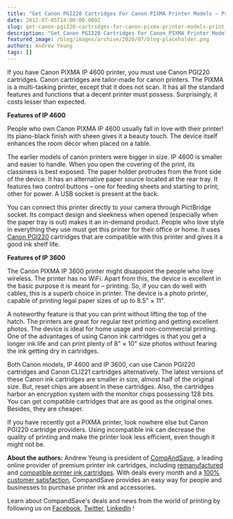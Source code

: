 ```yaml
---
title: "Get Canon PGI220 Cartridges For Canon PIXMA Printer Models – Print With Style!"
date: 2012-07-05T14:00:00.000Z
slug: get-canon-pgi220-cartridges-for-canon-pixma-printer-models-print-with-style
description: "Get Canon PGI220 Cartridges For Canon PIXMA Printer Models – Print With Style!"
featured_image: /blog/images/archive/2020/07/blog-placeholder.png
authors: Andrew Yeung
tags: []
---
```


If you have Canon PIXMA IP 4600 printer, you must use Canon PGI220 cartridges. Canon cartridges are tailor-made for canon printers. The PIXMA is a multi-tasking printer, except that it does not scan. It has all the standard features and functions that a decent printer must possess. Surprisingly, it costs lesser than expected. 

**Features of IP 4600**

People who own Canon PIXMA IP 4600 usually fall in love with their printer! Its piano-black finish with sheen gives it a beauty touch. The device itself enhances the room décor when placed on a table.

The earlier models of canon printers were bigger in size. IP 4600 is smaller and easier to handle. When you open the covering of the print, its classiness is best exposed. The paper holder protrudes from the front side of the device. It has an alternative paper source located at the rear tray. It features two control buttons – one for feeding sheets and starting to print; other for power. A USB socket is present at the back.

You can connect this printer directly to your camera through PictBridge socket. Its compact design and sleekness when opened (especially when the paper tray is out) makes it an in-demand product. People who love style in everything they use must get this printer for their office or home. It uses [Canon PGI220](https://www.compandsave.com/canon/220-221-ink-cartridges/pgi-220-cli-221-12-combo) cartridges that are compatible with this printer and gives it a good ink shelf life.

**Features of IP 3600**

The Canon PIXMA IP 3600 printer might disappoint the people who love wireless. The printer has no WiFi. Apart from this, the device is excellent in the basic purpose it is meant for – printing. So, if you can do well with cables, this is a superb choice in printer. The device is a photo printer, capable of printing legal paper sizes of up to 8.5" × 11".

A noteworthy feature is that you can print without lifting the top of the hatch. The printers are great for regular text printing and getting excellent photos. The device is ideal for home usage and non-commercial printing.  
One of the advantages of using Canon ink cartridges is that you get a longer ink life and can print plenty of 8" × 10" size photos without fearing the ink getting dry in cartridges.

Both Canon models, IP 4600 and IP 3600, can use Canon PGI220 cartridges and Canon CLI221 cartridges alternatively. The latest versions of these Canon ink cartridges are smaller in size, almost half of the original size. But, reset chips are absent in these cartridges. Also, the cartridges harbor an encryption system with the monitor chips possessing 128 bits. You can get compatible cartridges that are as good as the original ones. Besides, they are cheaper.

If you have recently got a PIXMA printer, look nowhere else but Canon PGI220 cartridge providers. Using incompatible ink can decrease the quality of printing and make the printer look less efficient, even though it might not be.

  
**About the authors:** Andrew Yeung is president of [CompAndSave](https://www.compandsave.com/), a leading online provider of premium printer ink cartridges, including [remanufactured](https://www.compandsave.com/help) and [compatible printer ink cartridges](https://www.compandsave.com/help). With deals every month and a [100% customer satisfaction](https://www.compandsave.com/help), CompandSave provides an easy way for people and businesses to purchase printer ink and accessories.

Learn about CompandSave's deals and news from the world of printing by following us on [Facebook](https://www.facebook.com/compandsave.ink), [Twitter](https://twitter.com/compandsave), [LinkedIn](https://www.linkedin.com) !